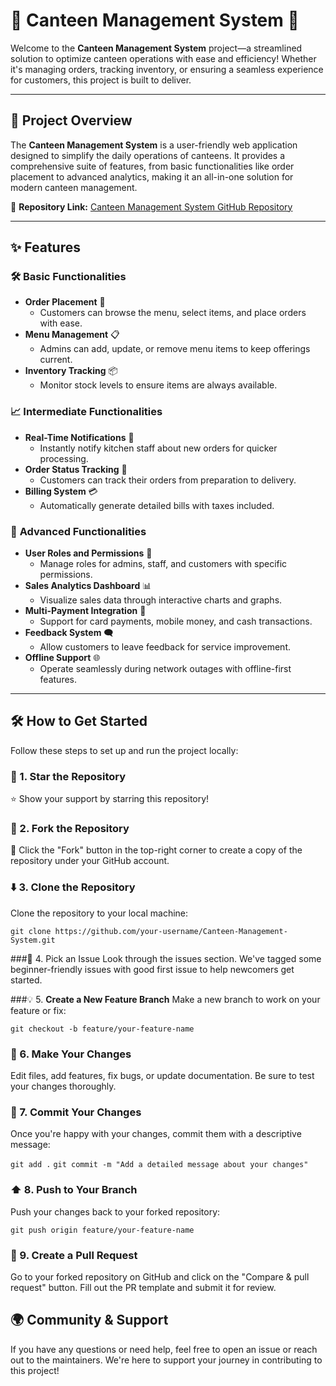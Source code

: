 # 🍴 **Canteen Management System** 🥗  

Welcome to the **Canteen Management System** project—a streamlined solution to optimize canteen operations with ease and efficiency! Whether it's managing orders, tracking inventory, or ensuring a seamless experience for customers, this project is built to deliver.  

---

## 🌟 **Project Overview**  

The **Canteen Management System** is a user-friendly web application designed to simplify the daily operations of canteens. It provides a comprehensive suite of features, from basic functionalities like order placement to advanced analytics, making it an all-in-one solution for modern canteen management.  

🔗 **Repository Link:** [Canteen Management System GitHub Repository](https://github.com/GDG-On-Campus-ICTU/Canteen-Management-System.git)  

---

## ✨ **Features**  

### 🛠️ **Basic Functionalities**  

- **Order Placement** 🛒  
  - Customers can browse the menu, select items, and place orders with ease.  
- **Menu Management** 📋  
  - Admins can add, update, or remove menu items to keep offerings current.  
- **Inventory Tracking** 📦  
  - Monitor stock levels to ensure items are always available.  

### 📈 **Intermediate Functionalities**  

- **Real-Time Notifications** 🔔  
  - Instantly notify kitchen staff about new orders for quicker processing.  
- **Order Status Tracking** 📲  
  - Customers can track their orders from preparation to delivery.  
- **Billing System** 💳  
  - Automatically generate detailed bills with taxes included.  

### 🚀 **Advanced Functionalities**  

- **User Roles and Permissions** 👥  
  - Manage roles for admins, staff, and customers with specific permissions.  
- **Sales Analytics Dashboard** 📊  
  - Visualize sales data through interactive charts and graphs.  
- **Multi-Payment Integration** 💸  
  - Support for card payments, mobile money, and cash transactions.  
- **Feedback System** 🗨️  
  - Allow customers to leave feedback for service improvement.  
- **Offline Support** 🌐  
  - Operate seamlessly during network outages with offline-first features.  

---

## 🛠️ **How to Get Started**  

Follow these steps to set up and run the project locally:  

### 🌟 1. **Star the Repository**  

⭐ Show your support by starring this repository!  

### 🍴 2. **Fork the Repository**  

🍴 Click the "Fork" button in the top-right corner to create a copy of the repository under your GitHub account.  

### ⬇️ 3. **Clone the Repository**  

Clone the repository to your local machine:  

`git clone https://github.com/your-username/Canteen-Management-System.git`


###🎨 4. Pick an Issue
Look through the issues section. We've tagged some beginner-friendly issues with good first issue to help newcomers get started.

###💡 5. **Create a New Feature Branch**
Make a new branch to work on your feature or fix:

`git checkout -b feature/your-feature-name`

### 📝 6. **Make Your Changes**
Edit files, add features, fix bugs, or update documentation. Be sure to test your changes thoroughly.

### 🔄 7. **Commit Your Changes**
Once you're happy with your changes, commit them with a descriptive message:

`git add .`
`git commit -m "Add a detailed message about your changes"`
### ⬆️ 8. **Push to Your Branch**
Push your changes back to your forked repository:

`git push origin feature/your-feature-name`
### 🔔 9. **Create a Pull Request**
Go to your forked repository on GitHub and click on the "Compare & pull request" button. Fill out the PR template and submit it for review.

## 🌍 Community & Support
If you have any questions or need help, feel free to open an issue or reach out to the maintainers. We're here to support your journey in contributing to this project!




